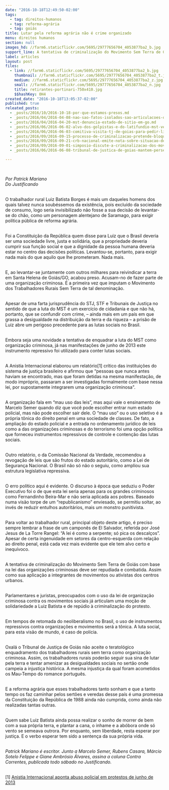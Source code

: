 ```yaml
---
date: "2016-10-18T12:49:50-02:00"
tags:
  - tag: direitos-humanos
  - tag: reforma-agrária
  - tag: goiás
title: Lutar pela reforma agrária não é crime organizado
menu: direitos humanos
section: null
images_hd: //farm6.staticflickr.com/5695/29777656704_4053877ba2_b.jpg
support_line: A tentativa de criminalização do Movimento Sem Terra de Goiás com base na lei das organizações criminosas deve ser repudiada e combatida
label: articles
layout: post
files:
  - link: //farm6.staticflickr.com/5695/29777656704_4053877ba2_b.jpg
    thumbnail: //farm6.staticflickr.com/5695/29777656704_4053877ba2_t.jpg
    medium: //farm6.staticflickr.com/5695/29777656704_4053877ba2_z.jpg
    small: //farm6.staticflickr.com/5695/29777656704_4053877ba2_n.jpg
    title: retirantes-portinari-750x410.jpg
    $$hashKey: 0H4
created_date: "2016-10-18T13:05:37-02:00"
published: true
releated_posts:
  - _posts/2016/10/2016-10-18-por-que-estamos-presos.md
  - _posts/2016/04/2016-04-08-nao-sao-fatos-isolados-sao-articulacoes-da-classe-dominante-contra-o-povo.md
  - _posts/2016/04/2016-04-20-mst-denuncia-estado-de-sitio-em-go.md
  - _posts/2016/06/2016-06-02-alvo-dos-golpistas-e-do-latifundio-mst-ve-aumentar-perseguicao-em-go.md
  - _posts/2016/06/2016-06-03-comitiva-visita-tj-de-goias-para-pedir-liberdade-a-presos-politicos-do-mst.md
  - _posts/2016/09/2016-09-15-processo-de-criminalizacao-pretende-bloquear-lutas-sociais-por-direitos.md
  - _posts/2016/09/2016-09-21-crb-nacional-emite-nota-sobre-situacao-de-presos-politicos-do-mst.md
  - _posts/2016/09/2016-09-01-simposio-discute-a-criminalizacao-dos-movimentos-populares-em-goias.md
  - _posts/2016/06/2016-06-08-tribunal-de-justica-de-goias-mantem-perseguicao-politica-a-sem-terras.md

---
```

<p>&nbsp;</p>

<p><em>Por Patrick Mariano<br />
Do Justificando</em></p>

<p><br />
O trabalhador rural Luiz Batista Borges &eacute; mais um daqueles homens dos quais talvez nunca soub&eacute;ssemos da exist&ecirc;ncia, pois exclu&iacute;do da sociedade de consumo, logo seria invisibilizado n&atilde;o fosse a sua decis&atilde;o de levantar-se do ch&atilde;o, como um personagem alentejano de Saramago, para exigir pol&iacute;tica p&uacute;blica de reforma agr&aacute;ria.</p>

<p><br />
Foi a Constitui&ccedil;&atilde;o da Rep&uacute;blica quem disse para Luiz que o Brasil deveria ser uma sociedade livre, justa e solid&aacute;ria, que a propriedade deveria cumprir sua fun&ccedil;&atilde;o social e que a dignidade da pessoa humana deveria estar no centro das decis&otilde;es pol&iacute;ticas. Levantou-se, portanto, para exigir nada mais do que aquilo que lhe prometeram. Nada mais.</p>

<p><br />
E, ao levantar-se juntamente com outros milhares para reivindicar a terra em Santa Helena de Goi&aacute;s/GO, acabou preso. Acusam-no de fazer parte de uma organiza&ccedil;&atilde;o criminosa. &Eacute; a primeira vez que imputam o Movimento dos Trabalhadores Rurais Sem Terra de tal denomina&ccedil;&atilde;o.</p>

<p><br />
Apesar de uma farta jurisprud&ecirc;ncia do STJ, STF e Tribunais de Justi&ccedil;a no sentido de que a luta do MST &eacute; um exerc&iacute;cio de cidadania e que n&atilde;o h&aacute;, portanto, que se confundir com crime, &ndash; ainda mais em um pa&iacute;s em que grassa a desigualdade na distribui&ccedil;&atilde;o da terra e da riqueza &ndash; a pris&atilde;o de Luiz abre um perigoso precedente para as lutas sociais no Brasil.</p>

<p><br />
Embora seja uma novidade a tentativa de enquadrar a luta do MST como organiza&ccedil;&atilde;o criminosa, j&aacute; nas manifesta&ccedil;&otilde;es de junho de 2013 este instrumento repressivo foi utilizado para conter lutas sociais.</p>

<p><br />
A Anistia Internacional elaborou um relat&oacute;rio[1] cr&iacute;tico das institui&ccedil;&otilde;es do sistema de justi&ccedil;a brasileiro e afirmou que &ldquo;pessoas que nunca antes haviam se encontrado, mas que foram detidas na mesma manifesta&ccedil;&atilde;o, de modo impr&oacute;prio, passaram a ser investigadas formalmente com base nessa lei, por supostamente integrarem uma organiza&ccedil;&atilde;o criminosa&quot;.</p>

<p><br />
A organiza&ccedil;&atilde;o fala em &ldquo;mau uso das leis&rdquo;, mas aqui vale o ensinamento de Marcelo Semer quando diz que voc&ecirc; pode escolher entrar num estado policial, mas n&atilde;o pode escolher sair dele. O &ldquo;mau uso&rdquo; ou o uso seletivo &eacute; a pr&oacute;pria t&ocirc;nica do direito penal em uma sociedade de classes. De fato, a amplia&ccedil;&atilde;o do estado policial e a entrada no ordenamento jur&iacute;dico de leis como a das organiza&ccedil;&otilde;es criminosas e do terrorismo foi uma op&ccedil;&atilde;o pol&iacute;tica que forneceu instrumentos repressivos de controle e conten&ccedil;&atilde;o das lutas sociais.</p>

<p><br />
Outro relat&oacute;rio, o da Comiss&atilde;o Nacional da Verdade, recomendou a revoga&ccedil;&atilde;o de leis que s&atilde;o frutos do estado autorit&aacute;rio, como a Lei de Seguran&ccedil;a Nacional. O Brasil n&atilde;o s&oacute; n&atilde;o o seguiu, como ampliou sua estrutura legislativa repressiva.</p>

<p><br />
O erro pol&iacute;tico aqui &eacute; evidente. O discurso &agrave; &eacute;poca que seduziu o Poder Executivo foi o de que esta lei seria apenas para os grandes criminosos como Fernandinho Beira-Mar e n&atilde;o seria aplicada aos pobres. Baseado numa vis&atilde;o torpe de um &ldquo;republicanismo&rdquo; enviesado, se permitiu soltar, ao inv&eacute;s de reduzir entulhos autorit&aacute;rios, mais um monstro punitivista.</p>

<p><br />
Para voltar ao trabalhador rural, principal objeto deste artigo, &eacute; preciso sempre lembrar a frase de um campon&ecirc;s de El Salvador, referida por Jos&eacute; Jesus de La Torre Rangel: &ldquo;A lei &eacute; como a serpente; s&oacute; pica os descal&ccedil;os&rdquo;. Apesar de certa ingenuidade em setores da centro-esquerda com rela&ccedil;&atilde;o ao direito penal, est&aacute; cada vez mais evidente que ele tem alvo certo e inequ&iacute;voco.</p>

<p><br />
A tentativa de criminaliza&ccedil;&atilde;o do Movimento Sem Terra de Goi&aacute;s com base na lei das organiza&ccedil;&otilde;es criminosas deve ser repudiada e combatida. Assim como sua aplica&ccedil;&atilde;o a integrantes de movimentos ou ativistas dos centros urbanos.</p>

<p><br />
Parlamentares e juristas, preocupados com o uso da lei de organiza&ccedil;&atilde;o criminosa contra os movimentos sociais j&aacute; articulam uma mo&ccedil;&atilde;o de solidariedade a Luiz Batista e de rep&uacute;dio &agrave; criminaliza&ccedil;&atilde;o do protesto.</p>

<p><br />
Em tempos de retomada do neoliberalismo no Brasil, o uso de instrumentos repressivos contra organiza&ccedil;&otilde;es e movimentos ser&aacute; a t&ocirc;nica. A luta social, para esta vis&atilde;o de mundo, &eacute; caso de pol&iacute;cia.</p>

<p><br />
Oxal&aacute; o Tribunal de Justi&ccedil;a de Goi&aacute;s n&atilde;o aceite o teratol&oacute;gico enquadramento dos trabalhadores rurais sem terra como organiza&ccedil;&atilde;o criminosa. Assim, os trabalhadores rurais poder&atilde;o seguir sua sina de lutar pela terra e tentar amenizar as desigualdades sociais no sert&atilde;o onde campeia a injusti&ccedil;a hist&oacute;rica. A mesma injusti&ccedil;a da qual foram acometidos os Mau-Tempo do romance portugu&ecirc;s.</p>

<p><br />
E a reforma agr&aacute;ria que esses trabalhadores tanto sonham e que a tanto tempo os faz caminhar pelos sert&otilde;es e veredas desse pa&iacute;s &eacute; uma promessa da Constitui&ccedil;&atilde;o da Rep&uacute;blica de 1988 ainda n&atilde;o cumprida, como ainda n&atilde;o realizadas tantas outras.</p>

<p><br />
Quem sabe Luiz Batista ainda possa realizar o sonho de morrer de bem com a sua pr&oacute;pria terra, e plantar a cana, o inhame e a ab&oacute;bora onde s&oacute; vento se semeava outrora. Por enquanto, sem liberdade, resta esperar por justi&ccedil;a. E o verbo esperar tem sido a senten&ccedil;a da sua pr&oacute;pria vida.</p>

<p><br />
<em>Patrick Mariano &eacute; escritor. Junto a Marcelo Semer, Rubens Casara, M&aacute;rcio Sotelo Felippe e Giane Ambr&oacute;sio &Aacute;lvares, assina a coluna Contra Correntes, publicada todo s&aacute;bado no Justificando.</em></p>

<p><br />
[1] <a href="http://www.ebc.com.br/cidadania/2014/06/anistia-internacional-aponta-abusos-e-violencia-policial-durante-protestos-de">Anistia Internacional aponta abuso policial em protestos de junho de 2013</a></p>

